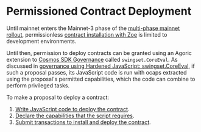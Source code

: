 # Permissioned Contract Deployment

Until mainnet enters the Mainnet-3 phase of the [multi-phase mainnet rollout](https://agoric.com/blog/announcements/mainnet-phase-0-launch),
permissionless [contract installation with Zoe](/guides/zoe/contract-walkthru#contract-installation)
is limited to development environments.

Until then, permission to deploy contracts can be granted using an Agoric extension to [Cosmos SDK Governance](https://hub.cosmos.network/delegators/delegator-guide-cli.html#participating-in-governance) called `swingset.CoreEval`. As discussed in [governance using Hardened JavaScript: swingset\.CoreEval](https://community.agoric.com/t/bld-staker-governance-using-hardened-javascript-swingset-coreeval/99),
if such a proposal passes, its JavaScript code is run with ocaps extracted using the proposal's permitted capabilities, which the code can combine to perform privileged tasks.

To make a proposal to deploy a contract:

1. [Write JavaScript code to deploy the contract](./proposal.md).
2. [Declare the capabilities that the script requires](./permissions.md).
3. [Submit transactions to install and deploy the contract](./local-testnet.md).
